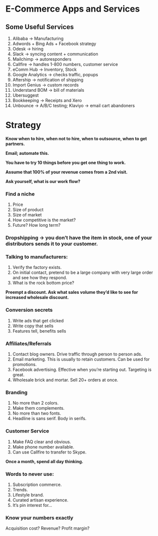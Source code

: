 # E-Commerce Apps and Services

## Some Useful Services

1. Alibaba -> Manufacturing
2. Adwords + Bing Ads + Facebook strategy
3. Odesk -> hiring
4. Slack -> syncing content + communication
5. Mailchimp -> autoresponders
6. Callfire -> handles 1-800 numbers, customer service
7. eComm Hub -> Inventory, Stock
8. Google Analytics -> checks traffic, popups
9. Aftership -> notification of shipping
10. Import Genius -> custom records
11. Understand BOM -> bill of materials
12. Ubersuggest
13. Bookkeeping -> Receipts and Xero
14. Unbounce -> A/B/C testing; Klaviyo -> email cart abandoners

# Strategy

__Know when to hire, when not to hire, when to outsource, when to get partners.__

__Email; automate this.__

__You have to try 10 things before you get one thing to work.__

__Assume that 100% of your revenue comes from a 2nd visit.__

__Ask yourself, what is our work flow?__

### Find a niche 

1. Price
2. Size of product
3. Size of market
4. How competitive is the market?
5. Future? How long term?

### Dropshipping -> you don’t have the item in stock, one of your distributors sends it to your customer.

### Talking to manufacturers: 

1. Verify the factory exists.
2. On initial contact, pretend to be a large company with very large order and see how they respond.
3. What is the rock bottom price?

__Preempt a discount. Ask what sales volume they’d like to see for increased wholesale discount.__

### Conversion secrets

1. Write ads that get clicked
2. Write copy that sells
3. Features tell, benefits sells

### Affiliates/Referrals

1. Contact blog owners. Drive traffic through person to person ads.
2. Email marketing. This is usually to retain customers. Can be used for promotions.
3. Facebook advertising. Effective when you’re starting out. Targeting is great.
4. Wholesale brick and mortar. Sell 20+ orders at once.

### Branding

1. No more than 2 colors. 
2. Make them complements. 
3. No more than two fonts. 
4. Headline is sans serif. Body in serifs.

### Customer Service

1. Make FAQ clear and obvious. 
2. Make phone number available. 
3. Can use Callfire to transfer to Skype.

__Once a month, spend all day thinking.__

### Words to never use:

1. Subscription commerce. 
2. Trends. 
3. Lifestyle brand. 
4. Curated artisan experience. 
5. It’s pin interest for...

### Know your numbers exactly

Acquisition cost? Revenue? Profit margin?
